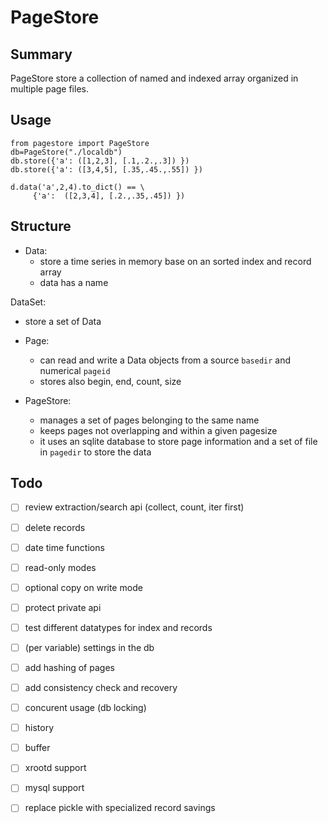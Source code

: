 PageStore
==========

Summary
-------
PageStore store a collection of named and indexed array organized in multiple page files.

Usage
------

```
from pagestore import PageStore
db=PageStore("./localdb")
db.store({'a': ([1,2,3], [.1,.2.,.3]) })
db.store({'a': ([3,4,5], [.35,.45.,.55]) })

d.data('a',2,4).to_dict() == \
     {'a':  ([2,3,4], [.2.,.35,.45]) })

```

Structure
---------


* Data:
   * store a time series in memory base on an sorted index and record array
   * data has a name

 DataSet:
   * store a set of Data

* Page:
   * can read and write a Data objects from a  source `basedir` and numerical `pageid`
   * stores also begin, end, count, size

* PageStore:
   * manages a set of pages belonging to the same name
   * keeps pages not overlapping and within a given pagesize
   * it uses an sqlite database to store page information and a set of file in `pagedir` to store the data

Todo
---------

- [ ]  review extraction/search api (collect, count, iter first)
- [ ]  delete records
- [ ]  date time functions

- [ ]  read-only modes
- [ ]  optional copy on write mode
- [ ]  protect private api
- [ ]  test different datatypes for index and records
 
- [ ]  (per variable) settings in the db
- [ ]  add hashing of pages
- [ ]  add consistency check and recovery

- [ ]  concurent usage (db locking)
- [ ]  history
- [ ]  buffer

- [ ] xrootd support
- [ ] mysql support

- [ ]  replace pickle with specialized record savings
